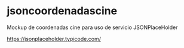 # jsoncoordenadascine
Mockup de coordenadas cine para uso de servicio JSONPlaceHolder

https://jsonplaceholder.typicode.com/

